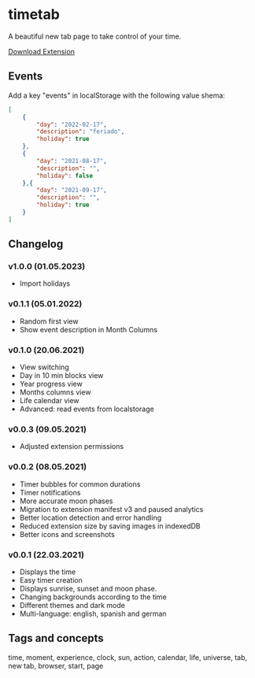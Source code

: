# timetab

A beautiful new tab page to take control of your time.

[Download Extension](https://chrome.google.com/webstore/detail/timetab/liobdfgkcgpgfeoemlcoelichpjpbkhe)


## Events

Add a key "events" in localStorage with the following value shema:

```json
[
    {
        "day": "2022-02-17",
        "description": "feriado",
        "holiday": true
    },
    {
        "day": "2021-08-17",
        "description": "",
        "holiday": false
    },{
        "day": "2021-09-17",
        "description": "",
        "holiday": true
    }
]
```

## Changelog

### v1.0.0 (01.05.2023)

 - Import holidays

### v0.1.1 (05.01.2022)

 - Random first view
 - Show event description in Month Columns

### v0.1.0 (20.06.2021)

 - View switching
 - Day in 10 min blocks view
 - Year progress view
 - Months columns view
 - Life calendar view
 - Advanced: read events from localstorage

### v0.0.3 (09.05.2021)

 - Adjusted extension permissions

### v0.0.2 (08.05.2021)

 - Timer bubbles for common durations
 - Timer notifications
 - More accurate moon phases
 - Migration to extension manifest v3 and paused analytics
 - Better location detection and error handling
 - Reduced extension size by saving images in indexedDB
 - Better icons and screenshots

### v0.0.1 (22.03.2021)

 - Displays the time
 - Easy timer creation
 - Displays sunrise, sunset and moon phase.
 - Changing backgrounds according to the time
 - Different themes and dark mode
 - Multi-language: english, spanish and german

## Tags and concepts

time, moment, experience, clock, sun, action, calendar, life, universe, tab, new tab, browser, start, page